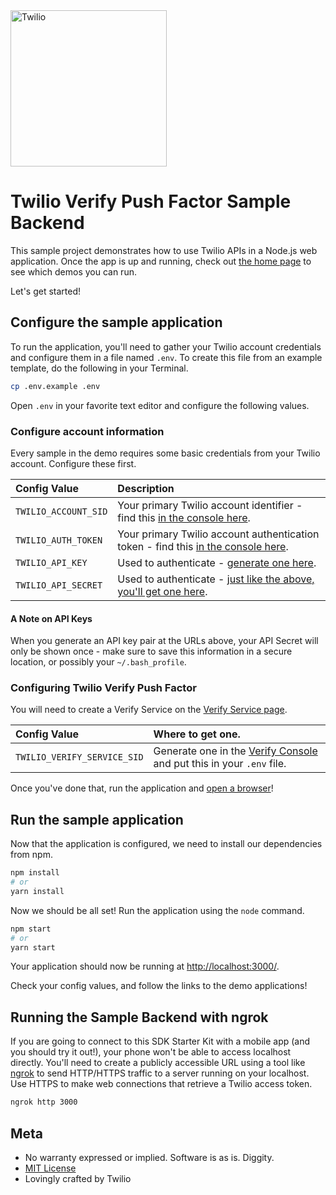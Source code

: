 <a href="https://www.twilio.com">
  <img src="https://static0.twilio.com/marketing/bundles/marketing/img/logos/wordmark-red.svg" alt="Twilio" width="250" />
</a>

# Twilio Verify Push Factor Sample Backend

This sample project demonstrates how to use Twilio APIs in a Node.js web
application. Once the app is up and running, check out [the home page](http://localhost:3000)
to see which demos you can run.

Let's get started!

## Configure the sample application

To run the application, you'll need to gather your Twilio account credentials and configure them
in a file named `.env`. To create this file from an example template, do the following in your
Terminal.

```bash
cp .env.example .env
```

Open `.env` in your favorite text editor and configure the following values.

### Configure account information

Every sample in the demo requires some basic credentials from your Twilio account. Configure these first.

| Config Value         | Description                                                                                                           |
| :------------------- | :-------------------------------------------------------------------------------------------------------------------- |
| `TWILIO_ACCOUNT_SID` | Your primary Twilio account identifier - find this [in the console here](https://www.twilio.com/console).             |
| `TWILIO_AUTH_TOKEN`  | Your primary Twilio account authentication token - find this [in the console here](https://www.twilio.com/console).   |
| `TWILIO_API_KEY`     | Used to authenticate - [generate one here](https://www.twilio.com/console/dev-tools/api-keys).                        |
| `TWILIO_API_SECRET`  | Used to authenticate - [just like the above, you'll get one here](https://www.twilio.com/console/dev-tools/api-keys). |

#### A Note on API Keys

When you generate an API key pair at the URLs above, your API Secret will only be shown once -
make sure to save this information in a secure location, or possibly your `~/.bash_profile`.

### Configuring Twilio Verify Push Factor

You will need to create a Verify Service on the [Verify Service page](https://www.twilio.com/console/verify/services).

| Config Value                | Where to get one.                                                                                                      |
| :-------------------------- | :--------------------------------------------------------------------------------------------------------------------- |
| `TWILIO_VERIFY_SERVICE_SID` | Generate one in the [Verify Console](https://www.twilio.com/console/verify/services) and put this in your `.env` file. |

Once you've done that, run the application and [open a browser](localhost:3000/)!

## Run the sample application

Now that the application is configured, we need to install our dependencies from npm.

```bash
npm install
# or
yarn install
```

Now we should be all set! Run the application using the `node` command.

```bash
npm start
# or
yarn start
```

Your application should now be running at [http://localhost:3000/](http://localhost:3000/).

Check your config values, and follow the links to the demo applications!

## Running the Sample Backend with ngrok

If you are going to connect to this SDK Starter Kit with a mobile app (and you should try it out!), your phone won't be able to access localhost directly. You'll need to create a publicly accessible URL using a tool like [ngrok](https://ngrok.com/) to send HTTP/HTTPS traffic to a server running on your localhost. Use HTTPS to make web connections that retrieve a Twilio access token.

```bash
ngrok http 3000
```

## Meta

- No warranty expressed or implied. Software is as is. Diggity.
- [MIT License](http://www.opensource.org/licenses/mit-license.html)
- Lovingly crafted by Twilio
